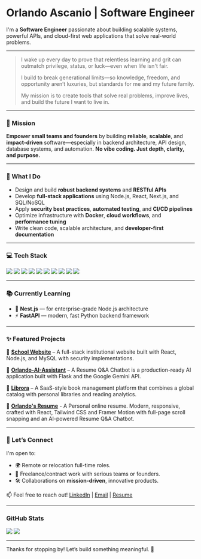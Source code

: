 # Orlando Ascanio | Software Engineer 


I'm a **Software Engineer** passionate about building scalable systems, powerful APIs, and cloud-first web applications that solve real-world problems.

---

> I wake up every day to prove that relentless learning and grit can outmatch privilege, status, or luck—even when life isn't fair.
>
> I build to break generational limits—so knowledge, freedom, and opportunity aren’t luxuries, but standards for me and my future family.
>
> My mission is to create tools that solve real problems, improve lives, and build the future I want to live in.

---

### 🚀 Mission
**Empower small teams and founders** by building **reliable**, **scalable**, and **impact-driven** software—especially in backend architecture, API design, database systems, and automation.
**No vibe coding. Just depth, clarity, and purpose.**

---

### 🔧 What I Do
- Design and build **robust backend systems** and **RESTful APIs**
- Develop **full-stack applications** using Node.js, React, Next.js, and SQL/NoSQL
- Apply **security best practices**, **automated testing**, and **CI/CD pipelines**
- Optimize infrastructure with **Docker**, **cloud workflows**, and **performance tuning**
- Write clean code, scalable architecture, and **developer-first documentation**

---

### 💻 Tech Stack
<span>
  <img src="https://img.shields.io/badge/javascript-%23323330.svg?style=for-the-badge&logo=javascript&logoColor=%23F7DF1E">
  <img src="https://img.shields.io/badge/python-3670A0?style=for-the-badge&logo=python&logoColor=ffdd54">
  <img src="https://img.shields.io/badge/typescript-%23007ACC.svg?style=for-the-badge&logo=typescript&logoColor=white">
  <img src="https://img.shields.io/badge/express.js-%23404d59.svg?style=for-the-badge&logo=express&logoColor=%2361DAFB">
  <img src="https://img.shields.io/badge/FastAPI-005571?style=for-the-badge&logo=fastapi">
  <img src="https://img.shields.io/badge/node.js-6DA55F?style=for-the-badge&logo=node.js&logoColor=white">
  <img src= "https://img.shields.io/badge/react-%2320232a.svg?style=for-the-badge&logo=react&logoColor=%2361DAFB">
  <img src= "https://img.shields.io/badge/Next-black?style=for-the-badge&logo=next.js&logoColor=white">
  <img src= "https://img.shields.io/badge/docker-%230db7ed.svg?style=for-the-badge&logo=docker&logoColor=white">
  <img src= "https://img.shields.io/badge/git-%23F05033.svg?style=for-the-badge&logo=git&logoColor=white">
</span>

---

### 📚 Currently Learning
- 🧱 **Nest.js** — for enterprise-grade Node.js architecture
- ⚡ **FastAPI** — modern, fast Python backend framework

---

### ✨ Featured Projects
🔹 **[School Website](https://github.com/Gojer16/PaginaEscuela)** – A full-stack institutional website built with React, Node.js, and MySQL with security implementations.

🔹 **[Orlando-AI-Assistant](https://github.com/Gojer16/Orlando-AI-Assistant)** – A Resume Q&A Chatbot is a production-ready AI application built with Flask and the Google Gemini API.

🔹 **[Librora](https://github.com/Gojer16/Librora)** – A SaaS-style book management platform that combines a global catalog with personal libraries and reading analytics.

🔹 **[Orlando's Resume](https://github.com/Gojer16/Personal-Resume)** - A Personal online resume. Modern, responsive, crafted with React, Tailwind CSS and Framer Motion with full-page scroll snapping and an AI-powered Resume Q&A Chatbot. 

---

### 🤝 Let’s Connect
I'm open to:
- 🌍 Remote or relocation full-time roles.
- 🧩 Freelance/contract work with serious teams or founders.
- 🛠 Collaborations on **mission-driven**, innovative products.

📫 Feel free to reach out!
[LinkedIn](https://www.linkedin.com/in/orlando-ascanio-dev) | [Email](mailto:gojer@naver.com) | [Resume](http://react-basic-resume.vercel.app/)

---

### GitHub Stats
[![](https://github-readme-stats.vercel.app/api?username=gojer16&show_icons=true&theme=tokyonight&hide_border=true&locale=en)](https://github.com/gojer16)
[![](https://github-readme-streak-stats.herokuapp.com/?user=gojer16&theme=material-palenight)](https://github.com/gojer16)

---

Thanks for stopping by! Let’s build something meaningful. 🙌
